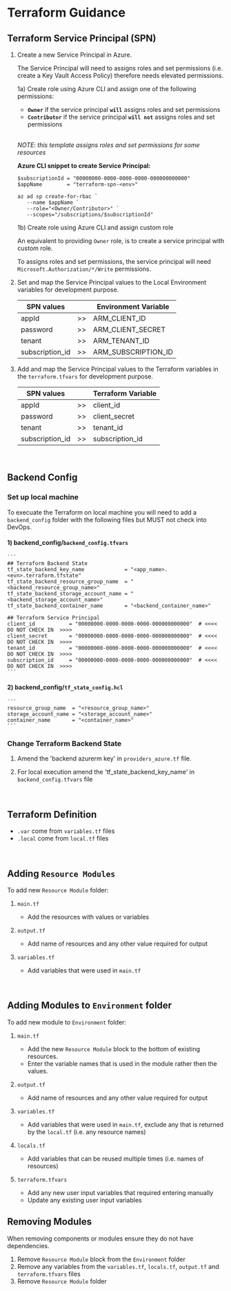 # Terraform Guidance

## Terraform Service Principal (SPN)

1) Create a new Service Principal in Azure.

   The Service Principal will need to assigns roles and set permissions (i.e. create a Key Vault Access Policy) therefore needs elevated permissions.

   1a) Create role using Azure CLI and assign one of the following permissions:
      - **`Owner`** if the service principal **`will`** assigns roles and set permissions
      - **`Contributor`** if the service principal **`will not`** assigns roles and set permissions
      <br/>

      *NOTE: this template assigns roles and set permissions for some resources*

      **Azure CLI snippet to create Service Principal:**

      ```
      $subscriptionId = "00000000-0000-0000-0000-000000000000"
      $appName        = "terraform-spn-<env>"

      az ad sp create-for-rbac `
         --name $appName `
         --role="<Owner/Contributor>" `
         --scopes="/subscriptions/$subscriptionId"
      ```

   1b) Create role using Azure CLI and assign custom role

      An equivalent to providing `Owner` role, is to create a service principal with custom role.

      To assigns roles and set permissions, the service principal will need `Microsoft.Authorization/*/Write` permissions.

2) Set and map the Service Principal values to the Local Environment variables for development purpose.

   | SPN values      |  | Environment Variable |
   | --------------- |--| -------------------- |
   | appId           |>>| ARM_CLIENT_ID        |
   | password        |>>| ARM_CLIENT_SECRET    |
   | tenant          |>>| ARM_TENANT_ID        |
   | subscription_id |>>| ARM_SUBSCRIPTION_ID  |


3. Add and map the Service Principal values to the Terraform variables in the `terraform.tfvars` for development purpose.

   | SPN values      |    | Terraform Variable |
   | --------------- | -- | ------------------ |
   | appId           | >> | client_id          |
   | password        | >> | client_secret      |
   | tenant          | >> | tenant_id          |
   | subscription_id | >> | subscription_id    |

<br>

## Backend Config
### Set up local machine

To execuate the Terraform on local machine you will need to add a `backend_config` folder with the following files but MUST not check into DevOps.
#### 1) backend_config/`backend_config.tfvars`
    ```
    ## Terraform Backend State
    tf_state_backend_key_name             = "<app_name>.<evn>.terraform.tfstate"
    tf_state_backend_resource_group_name  = "<backend_resource_group_name>"
    tf_state_backend_storage_account_name = "<backend_storage_account_name>"
    tf_state_backend_container_name       = "<backend_container_name>"

    ## Terraform Service Principal
    client_id           = "00000000-0000-0000-0000-000000000000"  # <<<< DO NOT CHECK IN  >>>>
    client_secret       = "00000000-0000-0000-0000-000000000000"  # <<<< DO NOT CHECK IN  >>>>
    tenant_id           = "00000000-0000-0000-0000-000000000000"  # <<<< DO NOT CHECK IN  >>>>
    subscription_id     = "00000000-0000-0000-0000-000000000000"  # <<<< DO NOT CHECK IN  >>>>
    ```

#### 2) backend_config/`tf_state_config.hcl`
    ```
    resource_group_name  = "<resource_group_name>"
    storage_account_name = "<storage_account_name>"
    container_name       = "<container_name>"
    ```

### Change Terraform Backend State
1) Amend the 'backend azurerm key' in `providers_azure.tf` file.

2) For local execution amend the 'tf_state_backend_key_name' in `backend_config.tfvars` file 

<br>

## Terraform Definition
- `.var` come from `variables.tf` files <br/>
- `.local` come from `local.tf` files

<br>

## Adding `Resource Modules`

To add new `Resource Module` folder:

1) `main.tf`
   - Add the resources with values or variables

2) `output.tf`
   - Add name of resources and any other value required for output

3) `variables.tf`
   - Add variables that were used in `main.tf`

<br>

## Adding Modules to `Environment` folder

To add new module to `Environment` folder:

1) `main.tf`
   - Add the new `Resource Module` block to the bottom of existing resources.
   - Enter the variable names that is used in the module rather then the values.

2) `output.tf`
   - Add name of resources and any other value required for output

3) `variables.tf`
   - Add variables that were used in `main.tf`, exclude any that is returned by the `local.tf` (i.e. any resource names)

4) `locals.tf`
   - Add variables that can be reused multiple times (i.e. names of resources)

5) `terraform.tfvars`
   - Add any new user input variables that required entering manually
   - Update any existing user input variables

## Removing Modules

When removing components or modules ensure they do not have dependencies.

1) Remove `Resource Module` block from the `Environment` folder
2) Remove any variables from the `variables.tf`, `locals.tf`, `output.tf` and `terraform.tfvars` files
3) Remove `Resource Module` folder
